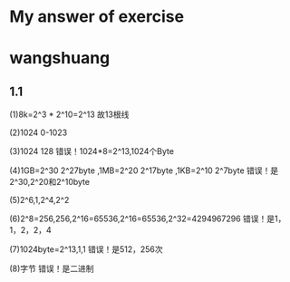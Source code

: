 # My answer of exercise 
# <Assembly Language> wangshuang

## 1.1

(1)8k=2^3 * 2^10=2^13 故13根线

(2)1024 0-1023

(3)1024 128 错误！1024*8=2^13,1024个Byte

(4)1GB=2^30 2^27byte ,1MB=2^20 2^17byte ,1KB=2^10 2^7byte 错误！是2^30,2^20和2^10byte

(5)2^6,1,2^4,2^2

(6)2^8=256,256,2^16=65536,2^16=65536,2^32=4294967296 错误！是1，1，2，2，4

(7)1024byte=2^13,1,1 错误！是512，256次

(8)字节 错误！是二进制



